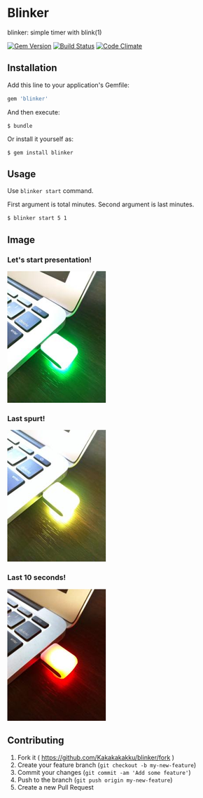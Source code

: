 # Blinker

blinker: simple timer with blink(1)

[![Gem Version](https://badge.fury.io/rb/blinker.svg)](http://badge.fury.io/rb/blinker)
[![Build Status](https://travis-ci.org/kakakakakku/blinker.svg)](https://travis-ci.org/kakakakakku/blinker)
[![Code Climate](https://codeclimate.com/github/Kakakakakku/blinker/badges/gpa.svg)](https://codeclimate.com/github/Kakakakakku/blinker)

## Installation

Add this line to your application's Gemfile:

```ruby
gem 'blinker'
```

And then execute:

    $ bundle

Or install it yourself as:

    $ gem install blinker

## Usage

Use `blinker start` command.

First argument is total minutes.
Second argument is last minutes.

    $ blinker start 5 1

## Image

### Let's start presentation!

![green.jpg](./documents/image/green.jpg)

### Last spurt!

![yello.jpg](./documents/image/yello.jpg)

### Last 10 seconds!

![red.jpg](./documents/image/red.jpg)

## Contributing

1. Fork it ( https://github.com/Kakakakakku/blinker/fork )
2. Create your feature branch (`git checkout -b my-new-feature`)
3. Commit your changes (`git commit -am 'Add some feature'`)
4. Push to the branch (`git push origin my-new-feature`)
5. Create a new Pull Request
